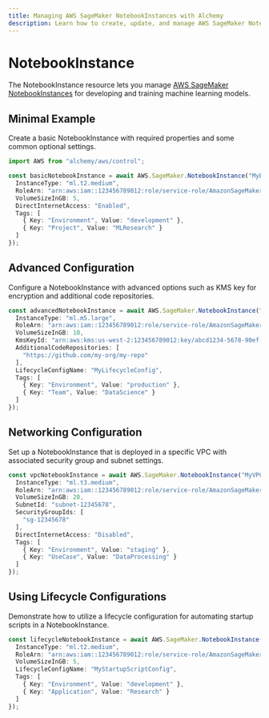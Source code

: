 ```yaml
---
title: Managing AWS SageMaker NotebookInstances with Alchemy
description: Learn how to create, update, and manage AWS SageMaker NotebookInstances using Alchemy Cloud Control.
---
```


# NotebookInstance

The NotebookInstance resource lets you manage [AWS SageMaker NotebookInstances](https://docs.aws.amazon.com/sagemaker/latest/userguide/) for developing and training machine learning models.

## Minimal Example

Create a basic NotebookInstance with required properties and some common optional settings.

```ts
import AWS from "alchemy/aws/control";

const basicNotebookInstance = await AWS.SageMaker.NotebookInstance("MyBasicNotebook", {
  InstanceType: "ml.t2.medium",
  RoleArn: "arn:aws:iam::123456789012:role/service-role/AmazonSageMaker-ExecutionRole-20200101T123456",
  VolumeSizeInGB: 5,
  DirectInternetAccess: "Enabled",
  Tags: [
    { Key: "Environment", Value: "development" },
    { Key: "Project", Value: "MLResearch" }
  ]
});
```

## Advanced Configuration

Configure a NotebookInstance with advanced options such as KMS key for encryption and additional code repositories.

```ts
const advancedNotebookInstance = await AWS.SageMaker.NotebookInstance("MyAdvancedNotebook", {
  InstanceType: "ml.m5.large",
  RoleArn: "arn:aws:iam::123456789012:role/service-role/AmazonSageMaker-ExecutionRole-20200101T123456",
  VolumeSizeInGB: 10,
  KmsKeyId: "arn:aws:kms:us-west-2:123456789012:key/abcd1234-5678-90ef-ghij-klmnopqrstu",
  AdditionalCodeRepositories: [
    "https://github.com/my-org/my-repo"
  ],
  LifecycleConfigName: "MyLifecycleConfig",
  Tags: [
    { Key: "Environment", Value: "production" },
    { Key: "Team", Value: "DataScience" }
  ]
});
```

## Networking Configuration

Set up a NotebookInstance that is deployed in a specific VPC with associated security group and subnet settings.

```ts
const vpcNotebookInstance = await AWS.SageMaker.NotebookInstance("MyVPCNotebook", {
  InstanceType: "ml.t3.medium",
  RoleArn: "arn:aws:iam::123456789012:role/service-role/AmazonSageMaker-ExecutionRole-20200101T123456",
  VolumeSizeInGB: 20,
  SubnetId: "subnet-12345678",
  SecurityGroupIds: [
    "sg-12345678"
  ],
  DirectInternetAccess: "Disabled",
  Tags: [
    { Key: "Environment", Value: "staging" },
    { Key: "UseCase", Value: "DataProcessing" }
  ]
});
```

## Using Lifecycle Configurations

Demonstrate how to utilize a lifecycle configuration for automating startup scripts in a NotebookInstance.

```ts
const lifecycleNotebookInstance = await AWS.SageMaker.NotebookInstance("MyLifecycleNotebook", {
  InstanceType: "ml.t2.medium",
  RoleArn: "arn:aws:iam::123456789012:role/service-role/AmazonSageMaker-ExecutionRole-20200101T123456",
  VolumeSizeInGB: 5,
  LifecycleConfigName: "MyStartupScriptConfig",
  Tags: [
    { Key: "Environment", Value: "development" },
    { Key: "Application", Value: "Research" }
  ]
});
```